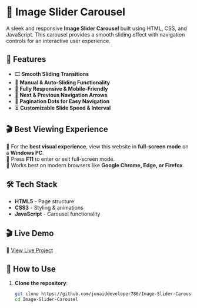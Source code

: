 # 🎡 Image Slider Carousel  

A sleek and responsive **Image Slider Carousel** built using HTML, CSS, and JavaScript. This carousel provides a smooth sliding effect with navigation controls for an interactive user experience.  

## 🚀 Features  
- 🎞️ **Smooth Sliding Transitions**  
- 🎯 **Manual & Auto-Sliding Functionality**  
- 🎨 **Fully Responsive & Mobile-Friendly**  
- 🔼 **Next & Previous Navigation Arrows**  
- 🔘 **Pagination Dots for Easy Navigation**  
- ⏳ **Customizable Slide Speed & Interval**  

## 🎬 Best Viewing Experience  
🔹 For the **best visual experience**, view this website in **full-screen mode** on a **Windows PC**.  
🔹 Press **F11** to enter or exit full-screen mode.  
🔹 Works best on modern browsers like **Google Chrome, Edge, or Firefox**. 

## 🛠 Tech Stack  
- **HTML5** - Page structure  
- **CSS3** - Styling & animations  
- **JavaScript** - Carousel functionality  

## 🎬 Live Demo  
🔗 [View Live Project](https://junaiddeveloper786.github.io/Image-Slider-Carousel/)  

## 🚀 How to Use  
1. **Clone the repository**:  
   ```bash
   git clone https://github.com/junaiddeveloper786/Image-Slider-Carousel.git
   cd Image-Slider-Carousel
